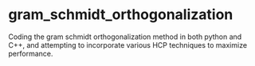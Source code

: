 # gram_schmidt_orthogonalization
Coding the gram schmidt orthogonalization method in both python and C++, and attempting to incorporate various HCP techniques to maximize performance.

